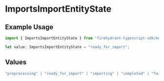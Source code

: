 # ImportsImportEntityState

## Example Usage

```typescript
import { ImportsImportEntityState } from "firehydrant-typescript-sdk/models/components";

let value: ImportsImportEntityState = "ready_for_import";
```

## Values

```typescript
"preprocessing" | "ready_for_import" | "importing" | "completed" | "failed"
```